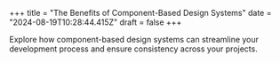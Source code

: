 +++
title = "The Benefits of Component-Based Design Systems"
date = "2024-08-19T10:28:44.415Z"
draft = false
+++

  Explore how component-based design systems can streamline your development process and ensure consistency across your projects.
        